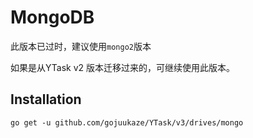 # MongoDB

此版本已过时，建议使用`mongo2`版本  

如果是从YTask v2 版本迁移过来的，可继续使用此版本。


## Installation

```shell
go get -u github.com/gojuukaze/YTask/v3/drives/mongo
```
